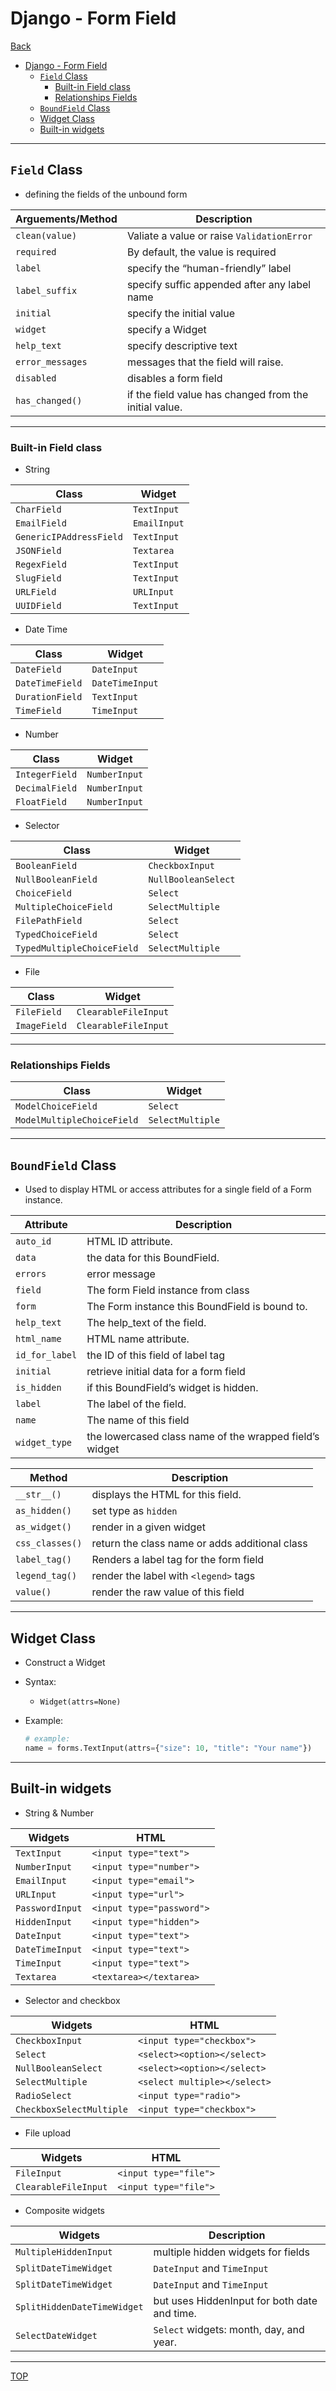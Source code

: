 # Django - Form Field

[Back](../index.md)

- [Django - Form Field](#django---form-field)
  - [`Field` Class](#field-class)
    - [Built-in Field class](#built-in-field-class)
    - [Relationships Fields](#relationships-fields)
  - [`BoundField` Class](#boundfield-class)
  - [Widget Class](#widget-class)
  - [Built-in widgets](#built-in-widgets)

---


## `Field` Class

- defining the fields of the unbound form

| Arguements/Method | Description                                            |
| ----------------- | ------------------------------------------------------ |
| `clean(value)`    | Valiate a value or raise `ValidationError`             |
| `required`        | By default, the value is required                      |
| `label`           | specify the “human-friendly” label                     |
| `label_suffix`    | specify suffic appended after any label name           |
| `initial`         | specify the initial value                              |
| `widget`          | specify a Widget                                       |
| `help_text`       | specify descriptive text                               |
| `error_messages`  | messages that the field will raise.                    |
| `disabled`        | disables a form field                                  |
| `has_changed()`   | if the field value has changed from the initial value. |

---

### Built-in Field class

- String

| Class                   | Widget       |
| ----------------------- | ------------ |
| `CharField`             | `TextInput`  |
| `EmailField`            | `EmailInput` |
| `GenericIPAddressField` | `TextInput`  |
| `JSONField`             | `Textarea`   |
| `RegexField`            | `TextInput`  |
| `SlugField`             | `TextInput`  |
| `URLField`              | `URLInput`   |
| `UUIDField`             | `TextInput`  |

- Date Time

| Class           | Widget          |
| --------------- | --------------- |
| `DateField`     | `DateInput`     |
| `DateTimeField` | `DateTimeInput` |
| `DurationField` | `TextInput`     |
| `TimeField`     | `TimeInput`     |
-  Number

| Class          | Widget        |
| -------------- | ------------- |
| `IntegerField` | `NumberInput` |
| `DecimalField` | `NumberInput` |
| `FloatField`   | `NumberInput` |
- Selector

| Class                      | Widget              |
| -------------------------- | ------------------- |
| `BooleanField`             | `CheckboxInput`     |
| `NullBooleanField`         | `NullBooleanSelect` |
| `ChoiceField`              | `Select`            |
| `MultipleChoiceField`      | `SelectMultiple`    |
| `FilePathField`            | `Select`            |
| `TypedChoiceField`         | `Select`            |
| `TypedMultipleChoiceField` | `SelectMultiple`    |

- File

| Class        | Widget               |
| ------------ | -------------------- |
| `FileField`  | `ClearableFileInput` |
| `ImageField` | `ClearableFileInput` |

---

### Relationships Fields 

| Class                      | Widget           |
| -------------------------- | ---------------- |
| `ModelChoiceField`         | `Select`         |
| `ModelMultipleChoiceField` | `SelectMultiple` |

---

## `BoundField` Class

- Used to display HTML or access attributes for a single field of a Form instance.

| Attribute      | Description                                             |
| -------------- | ------------------------------------------------------- |
| `auto_id`      | HTML ID attribute.                                      |
| `data`         | the data for this BoundField.                           |
| `errors`       | error message                                           |
| `field`        | The form Field instance from class                      |
| `form`         | The Form instance this BoundField is bound to.          |
| `help_text`    | The help_text of the field.                             |
| `html_name`    | HTML name attribute.                                    |
| `id_for_label` | the ID of this field of label tag                       |
| `initial`      | retrieve initial data for a form field                  |
| `is_hidden`    | if this BoundField’s widget is hidden.                  |
| `label`        | The label of the field.                                 |
| `name`         | The name of this field                                  |
| `widget_type`  | the lowercased class name of the wrapped field’s widget |

| Method          | Description                                    |
| --------------- | ---------------------------------------------- |
| `__str__()`     | displays the HTML for this field.              |
| `as_hidden()`   | set type as `hidden`                           |
| `as_widget()`   | render in a given widget                       |
| `css_classes()` | return the class name or adds additional class |
| `label_tag()`   | Renders a label tag for the form field         |
| `legend_tag()`  | render the label with `<legend>` tags          |
| `value()`       | render the raw value of this field             |

---

## Widget Class

- Construct a Widget

- Syntax:
    - `Widget(attrs=None)`

- Example:
  ```py
  # example:
  name = forms.TextInput(attrs={"size": 10, "title": "Your name"})
  ```

---

## Built-in widgets

- String & Number

| Widgets         | HTML                      |
| --------------- | ------------------------- |
| `TextInput`     | `<input type="text">`     |
| `NumberInput`   | `<input type="number">`   |
| `EmailInput`    | `<input type="email">`    |
| `URLInput`      | `<input type="url">`      |
| `PasswordInput` | `<input type="password">` |
| `HiddenInput`   | `<input type="hidden">`   |
| `DateInput`     | `<input type="text">`     |
| `DateTimeInput` | `<input type="text">`     |
| `TimeInput`     | `<input type="text">`     |
| `Textarea`      | `<textarea></textarea>`   |

- Selector and checkbox

| Widgets                  | HTML                         |
| ------------------------ | ---------------------------- |
| `CheckboxInput`          | `<input type="checkbox">`    |
| `Select`                 | `<select><option></select>`  |
| `NullBooleanSelect`      | `<select><option></select>`  |
| `SelectMultiple`         | `<select multiple></select>` |
| `RadioSelect`            | `<input type="radio">`       |
| `CheckboxSelectMultiple` | `<input type="checkbox">`    |

- File upload

| Widgets              | HTML                  |
| -------------------- | --------------------- |
| `FileInput`          | `<input type="file">` |
| `ClearableFileInput` | `<input type="file">` |

- Composite widgets

| Widgets                     | Description                                  |
| --------------------------- | -------------------------------------------- |
| `MultipleHiddenInput`       | multiple hidden widgets for fields           |
| `SplitDateTimeWidget`       | `DateInput` and `TimeInput`                  |
| `SplitDateTimeWidget`       | `DateInput` and `TimeInput`                  |
| `SplitHiddenDateTimeWidget` | but uses HiddenInput for both date and time. |
| `SelectDateWidget`          | `Select` widgets:  month, day, and year.     |

---

[TOP](#django---form-field)
